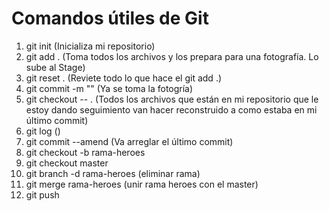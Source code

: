 # Comandos útiles de Git

1. git init (Inicializa mi repositorio)
2. git add . (Toma todos los archivos y los prepara para una       fotografía. Lo sube al Stage)
3. git reset . (Reviete todo lo que hace el git add .)
4. git commit -m "" (Ya se toma la fotogría)
5. git checkout -- . (Todos los archivos que están en mi repositorio que le estoy dando seguimiento van hacer reconstruido a como estaba en mi último commit)
6. git log ()
7. git commit --amend (Va arreglar el último commit)
8. git checkout -b rama-heroes
9.  git checkout master
10. git branch -d rama-heroes (eliminar rama)
11. git merge rama-heroes (unir rama heroes con el master)
12. git push






